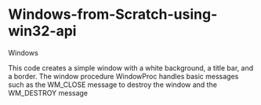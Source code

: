 # Windows-from-Scratch-using-win32-api
Windows 

This code creates a simple window with a white background, a title bar, and a border. The window procedure WindowProc handles basic messages such as the WM_CLOSE message to destroy the window and the WM_DESTROY message
